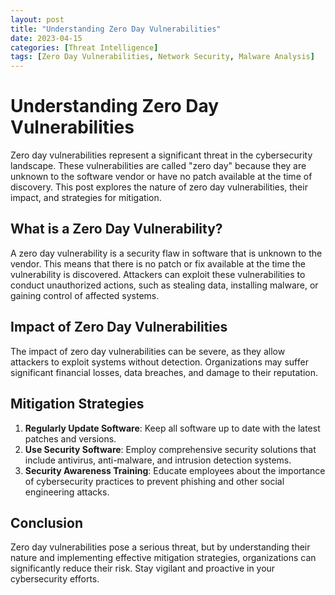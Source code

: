 ```yaml
---
layout: post
title: "Understanding Zero Day Vulnerabilities"
date: 2023-04-15
categories: [Threat Intelligence]
tags: [Zero Day Vulnerabilities, Network Security, Malware Analysis]
---
```


# Understanding Zero Day Vulnerabilities

Zero day vulnerabilities represent a significant threat in the cybersecurity landscape. These vulnerabilities are called "zero day" because they are unknown to the software vendor or have no patch available at the time of discovery. This post explores the nature of zero day vulnerabilities, their impact, and strategies for mitigation.

## What is a Zero Day Vulnerability?

A zero day vulnerability is a security flaw in software that is unknown to the vendor. This means that there is no patch or fix available at the time the vulnerability is discovered. Attackers can exploit these vulnerabilities to conduct unauthorized actions, such as stealing data, installing malware, or gaining control of affected systems.

## Impact of Zero Day Vulnerabilities

The impact of zero day vulnerabilities can be severe, as they allow attackers to exploit systems without detection. Organizations may suffer significant financial losses, data breaches, and damage to their reputation.

## Mitigation Strategies

1. **Regularly Update Software**: Keep all software up to date with the latest patches and versions.
2. **Use Security Software**: Employ comprehensive security solutions that include antivirus, anti-malware, and intrusion detection systems.
3. **Security Awareness Training**: Educate employees about the importance of cybersecurity practices to prevent phishing and other social engineering attacks.

## Conclusion

Zero day vulnerabilities pose a serious threat, but by understanding their nature and implementing effective mitigation strategies, organizations can significantly reduce their risk. Stay vigilant and proactive in your cybersecurity efforts.
